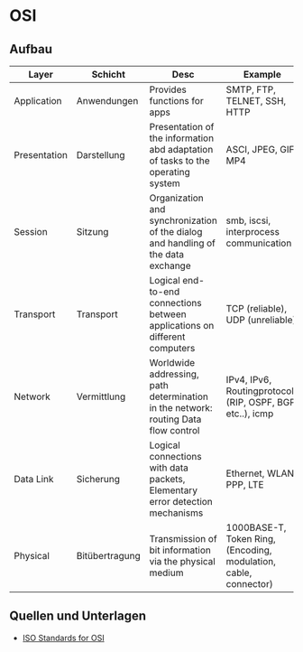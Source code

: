 # OSI

## Aufbau
Layer | Schicht | Desc | Example | Units | Classification
------|---------|------|---------|-------|---------------
Application | Anwendungen | Provides functions for apps | SMTP, FTP, TELNET, SSH, HTTP | Data | EtE
Presentation | Darstellung | Presentation of the information abd adaptation of tasks to the operating system | ASCI, JPEG, GIF, MP4 | Data | EtE
Session | Sitzung | Organization and synchronization of the dialog and handling of the data exchange | smb, iscsi, interprocess communication | Data | EtE
Transport | Transport | Logical end-to-end connections between applications on different computers | TCP (reliable), UDP (unreliable) | segment (TCP PDU), datagram (UDP PDU) | EtE
Network | Vermittlung | Worldwide addressing, path determination in the network: routing Data flow control | IPv4, IPv6, Routingprotocols (RIP, OSPF, BGP etc..), icmp | packet, datagram (IP PDU) | EtE
Data Link | Sicherung | Logical connections with data packets, Elementary error detection mechanisms | Ethernet, WLAN, PPP, LTE | frames | PtP
Physical | Bitübertragung | Transmission of bit information via the physical medium | 1000BASE-T, Token Ring, (Encoding, modulation, cable, connector) | bits, symbols | PtP

## Quellen und Unterlagen
- [ISO Standards for OSI](https://www.iso.org/ics/35.100/x/)
